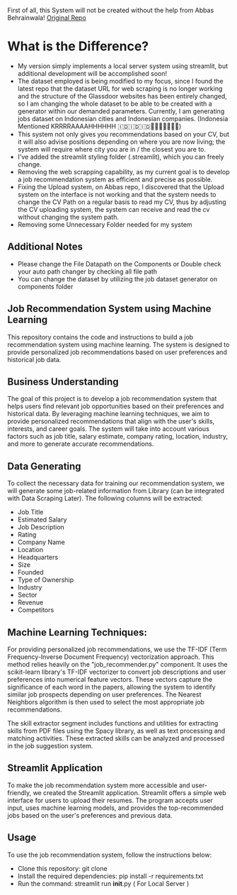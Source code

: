 First of all, this System will not be created without the help from Abbas Behrainwala!
[Original Repo](github.com/abbas99-hub/Job-Recommendation-System/tree/main)

# What is the Difference?

- My version simply implements a local server system using streamlit, but additional development will be accomplished soon!
- The dataset employed is being modified to my focus, since I found the latest repo that the dataset URL for web scraping is no longer working and the structure of the Glassdoor websites has been entirely changed, so I am changing the whole dataset to be able to be created with a generator within our demanded parameters. Currently, I am generating jobs dataset on Indonesian cities and Indonesian companies. (Indonesia Mentioned KRRRRAAAAHHHHHH 🇮🇩🇮🇩🇮🇩🦅🦅🦅🦅🔥🔥🔥)
- This system not only gives you recommendations based on your CV, but it will also advise positions depending on where you are now living; the system will require where city you are in / the closest you are to.
- I've added the streamlit styling folder (.streamlit), which you can freely change.
- Removing the web scrapping capability, as my current goal is to develop a job recommendation system as efficient and precise as possible.
- Fixing the Upload system, on Abbas repo, I discovered that the Upload system on the interface is not working and that the system needs to change the CV Path on a regular basis to read my CV, thus by adjusting the CV uploading system, the system can receive and read the cv without changing the system path.
- Removing some Unnecessary Folder needed for my system

## Additional Notes
- Please change the File Datapath on the Components or Double check your auto path changer by checking all file path
- You can change the dataset by utilizing the job dataset generator on components folder

## Job Recommendation System using Machine Learning
This repository contains the code and instructions to build a job recommendation system using machine learning. The system is designed to provide personalized job recommendations based on user preferences and historical job data.

## Business Understanding
The goal of this project is to develop a job recommendation system that helps users find relevant job opportunities based on their preferences and historical data. By leveraging machine learning techniques, we aim to provide personalized recommendations that align with the user's skills, interests, and career goals. The system will take into account various factors such as job title, salary estimate, company rating, location, industry, and more to generate accurate recommendations.

## Data Generating
To collect the necessary data for training our recommendation system, we will generate some job-related information from Library (can be integrated with Data Scraping Later). The following columns will be extracted:

- Job Title
- Estimated Salary
- Job Description
- Rating
- Company Name
- Location
- Headquarters
- Size
- Founded
- Type of Ownership
- Industry
- Sector
- Revenue
- Competitors

## Machine Learning Techniques:
For providing personalized job recommendations, we use the TF-IDF (Term Frequency-Inverse Document Frequency) vectorization approach. This method relies heavily on the "job_recommender.py" component. It uses the scikit-learn library's TF-IDF vectorizer to convert job descriptions and user preferences into numerical feature vectors. These vectors capture the significance of each word in the papers, allowing the system to identify similar job prospects depending on user preferences. The Nearest Neighbors algorithm is then used to select the most appropriate job recommendations.

The skill extractor segment includes functions and utilities for extracting skills from PDF files using the Spacy library, as well as text processing and matching activities. These extracted skills can be analyzed and processed in the job suggestion system.

## Streamlit Application
To make the job recommendation system more accessible and user-friendly, we created the Streamlit application. Streamlit offers a simple web interface for users to upload their resumes. The program accepts user input, uses machine learning models, and provides the top-recommended jobs based on the user's preferences and previous data.

## Usage
To use the job recommendation system, follow the instructions below:

- Clone this repository: git clone <repository-url>
- Install the required dependencies: pip install -r requirements.txt
- Run the command: streamlit run __init__.py ( For Local Server )